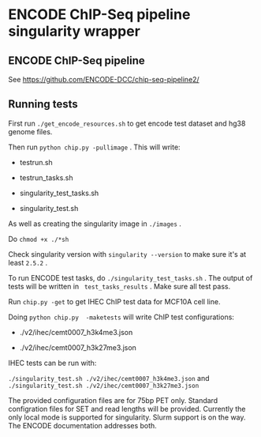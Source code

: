 # ENCODE ChIP-Seq pipeline singularity wrapper

## ENCODE ChIP-Seq pipeline

See https://github.com/ENCODE-DCC/chip-seq-pipeline2/


## Running tests

First run `./get_encode_resources.sh` to get encode test dataset and hg38 genome files. 

Then run `python chip.py -pullimage` . This will write:

* testrun.sh

* testrun_tasks.sh

* singularity_test_tasks.sh

* singularity_test.sh


As well as creating the singularity image in `./images` .

Do `chmod +x ./*sh`

Check singularity version with `singularity --version` to make sure it's at least `2.5.2` .

To run ENCODE test tasks, do `./singularity_test_tasks.sh` . The output of tests will be written in ` test_tasks_results` . Make sure all test pass. 

Run `chip.py -get` to get IHEC ChIP test data for MCF10A cell line. 

Doing `python chip.py  -maketests` will write ChIP test configurations:

* ./v2/ihec/cemt0007_h3k4me3.json

* ./v2/ihec/cemt0007_h3k27me3.json

IHEC tests can be run with:

`./singularity_test.sh ./v2/ihec/cemt0007_h3k4me3.json` and `./singularity_test.sh ./v2/ihec/cemt0007_h3k27me3.json` 


The provided configuration files are for 75bp PET only. Standard configration files for SET and read lengths will be provided. Currently the only local mode is supported for singularity. Slurm support is on the way. The ENCODE documentation addresses both. 








